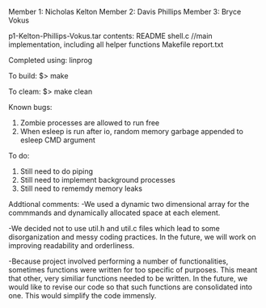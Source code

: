 Member 1: Nicholas Kelton
Member 2: Davis Phillips
Member 3: Bryce Vokus

p1-Kelton-Phillips-Vokus.tar contents:
	README
	shell.c		//main implementation, including all helper functions 
	Makefile
	report.txt
	
Completed using: linprog

To build:
$> make

To cleam:
$> make clean 

Known bugs:
1. Zombie processes are allowed to run free
2. When esleep is run after io, random memory garbage appended to esleep CMD argument

To do:
1. Still need to do piping
2. Still need to implement background processes
3. Still need to rememdy memory leaks 

Addtional comments:
-We used a dynamic two dimensional array for the commmands and dynamically allocated space at each element.

-We decided not to use util.h and util.c files which lead to some disorganization and messy coding practices. In
the future, we will work on improving readability and orderliness.

-Because project involved performing a number of functionalities, sometimes functions were written for too specific
of purposes. This meant that other, very similiar functions needed to be written. In the future, we would like to
revise our code so that such functions are consolidated into one. This would simplify the code immensly. 